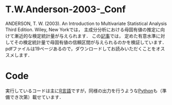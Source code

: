 # T.W.Anderson-2003-_Conf
ANDERSON, T. W. (2003). An Introduction to Multivariate Statistical Analysis Third Edition. Wiley, New Yorkでは，
主成分分析における母固有値の推定に向けて漸近的な検定統計量が与えられます．
この[記事](https://github.com/ShoShohh/T.W.Anderson-2003-_Conf/blob/main/Anderson(2003)_Conf.pdf)では，
定めた有意水準に対してその検定統計量で母固有値の信頼区間が与えられるのかを検証しています．
pdfファイルは19ページあるので，ダウンロードしてお読みいただくことをオススメします．
# Code
実行しているコードは主に[R言語](https://github.com/ShoShohh/T.W.Anderson-2003-_Conf/tree/main/with%20R)ですが，同様の出力を行うような[Python]()も（準備でき次第）載せています．
